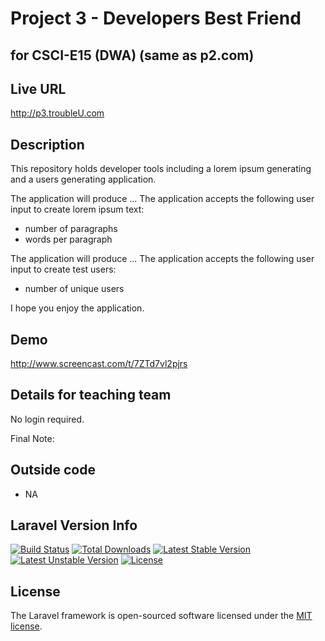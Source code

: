 # Project 3 - Developers Best Friend
## for CSCI-E15 (DWA) (same as p2.com)

## Live URL
<http://p3.troubleU.com>

## Description
This repository holds developer tools including a lorem ipsum generating and a users generating application.

The application will produce ... The application accepts the following user input to create lorem ipsum text:

- number of paragraphs
- words per paragraph

The application will produce ... The application accepts the following user input to create test users:

- number of unique users

I hope you enjoy the application.

## Demo
<http://www.screencast.com/t/7ZTd7vl2pjrs>

## Details for teaching team
No login required.

Final Note:

## Outside code
* NA
















## Laravel Version Info
[![Build Status](https://travis-ci.org/laravel/framework.svg)](https://travis-ci.org/laravel/framework)
[![Total Downloads](https://poser.pugx.org/laravel/framework/d/total.svg)](https://packagist.org/packages/laravel/framework)
[![Latest Stable Version](https://poser.pugx.org/laravel/framework/v/stable.svg)](https://packagist.org/packages/laravel/framework)
[![Latest Unstable Version](https://poser.pugx.org/laravel/framework/v/unstable.svg)](https://packagist.org/packages/laravel/framework)
[![License](https://poser.pugx.org/laravel/framework/license.svg)](https://packagist.org/packages/laravel/framework)

## License

The Laravel framework is open-sourced software licensed under the [MIT license](http://opensource.org/licenses/MIT).
